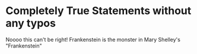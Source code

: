 # Completely True Statements without any typos

Noooo this can't be right! Frankenstein is the monster in Mary Shelley's "Frankenstein"
